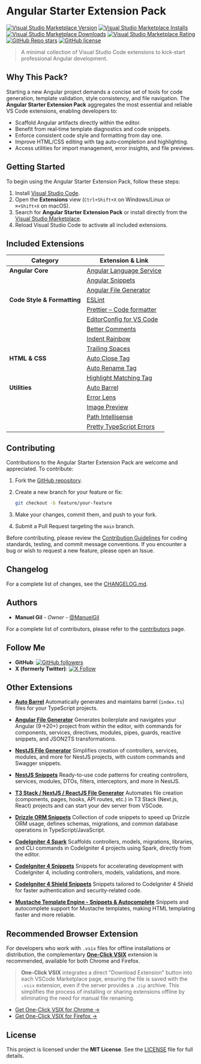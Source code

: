 # Angular Starter Extension Pack

[![Visual Studio Marketplace Version](https://img.shields.io/visual-studio-marketplace/v/imgildev.vscode-angular-starter-pack?style=for-the-badge&label=VS%20Marketplace&logo=visual-studio-code)](https://marketplace.visualstudio.com/items?itemName=imgildev.vscode-angular-starter-pack)
[![Visual Studio Marketplace Installs](https://img.shields.io/visual-studio-marketplace/i/imgildev.vscode-angular-starter-pack?style=for-the-badge&logo=visual-studio-code)](https://marketplace.visualstudio.com/items?itemName=imgildev.vscode-angular-starter-pack)
[![Visual Studio Marketplace Downloads](https://img.shields.io/visual-studio-marketplace/d/imgildev.vscode-angular-starter-pack?style=for-the-badge&logo=visual-studio-code)](https://marketplace.visualstudio.com/items?itemName=imgildev.vscode-angular-starter-pack)
[![Visual Studio Marketplace Rating](https://img.shields.io/visual-studio-marketplace/r/imgildev.vscode-angular-starter-pack?style=for-the-badge&logo=visual-studio-code)](https://marketplace.visualstudio.com/items?itemName=imgildev.vscode-angular-starter-pack&ssr=false#review-details)
[![GitHub Repo stars](https://img.shields.io/github/stars/ManuelGil/vscode-angular-starter-pack?style=for-the-badge&logo=github)](https://github.com/ManuelGil/vscode-angular-starter-pack)
[![GitHub license](https://img.shields.io/github/license/ManuelGil/vscode-angular-starter-pack?style=for-the-badge&logo=github)](https://github.com/ManuelGil/vscode-angular-starter-pack/blob/main/LICENSE)

> A minimal collection of Visual Studio Code extensions to kick‑start professional Angular development.

## Why This Pack?

Starting a new Angular project demands a concise set of tools for code generation, template validation, style consistency, and file navigation. The **Angular Starter Extension Pack** aggregates the most essential and reliable VS Code extensions, enabling developers to:

- Scaffold Angular artifacts directly within the editor.
- Benefit from real‑time template diagnostics and code snippets.
- Enforce consistent code style and formatting from day one.
- Improve HTML/CSS editing with tag auto‑completion and highlighting.
- Access utilities for import management, error insights, and file previews.

## Getting Started

To begin using the Angular Starter Extension Pack, follow these steps:

1. Install [Visual Studio Code](https://code.visualstudio.com/).
2. Open the **Extensions** view (`Ctrl+Shift+X` on Windows/Linux or `⌘+Shift+X` on macOS).
3. Search for **Angular Starter Extension Pack** or install directly from the [Visual Studio Marketplace](https://marketplace.visualstudio.com/items?itemName=imgildev.vscode-angular-starter-pack).
4. Reload Visual Studio Code to activate all included extensions.

## Included Extensions

| Category                    | Extension & Link                                                                                                |
| --------------------------- | --------------------------------------------------------------------------------------------------------------- |
| **Angular Core**            | [Angular Language Service](https://marketplace.visualstudio.com/items?itemName=Angular.ng-template)             |
|                             | [Angular Snippets](https://marketplace.visualstudio.com/items?itemName=johnpapa.Angular2)                       |
|                             | [Angular File Generator](https://marketplace.visualstudio.com/items?itemName=imgildev.vscode-angular-generator) |
| **Code Style & Formatting** | [ESLint](https://marketplace.visualstudio.com/items?itemName=dbaeumer.vscode-eslint)                            |
|                             | [Prettier – Code formatter](https://marketplace.visualstudio.com/items?itemName=esbenp.prettier-vscode)         |
|                             | [EditorConfig for VS Code](https://marketplace.visualstudio.com/items?itemName=editorconfig.editorconfig)       |
|                             | [Better Comments](https://marketplace.visualstudio.com/items?itemName=aaron-bond.better-comments)               |
|                             | [Indent Rainbow](https://marketplace.visualstudio.com/items?itemName=oderwat.indent-rainbow)                    |
|                             | [Trailing Spaces](https://marketplace.visualstudio.com/items?itemName=shardulm94.trailing-spaces)               |
| **HTML & CSS**              | [Auto Close Tag](https://marketplace.visualstudio.com/items?itemName=formulahendry.auto-close-tag)              |
|                             | [Auto Rename Tag](https://marketplace.visualstudio.com/items?itemName=formulahendry.auto-rename-tag)            |
|                             | [Highlight Matching Tag](https://marketplace.visualstudio.com/items?itemName=vincaslt.highlight-matching-tag)   |
| **Utilities**               | [Auto Barrel](https://marketplace.visualstudio.com/items?itemName=imgildev.vscode-auto-barrel)                  |
|                             | [Error Lens](https://marketplace.visualstudio.com/items?itemName=usernamehw.errorlens)                          |
|                             | [Image Preview](https://marketplace.visualstudio.com/items?itemName=kisstkondoros.vscode-gutter-preview)        |
|                             | [Path Intellisense](https://marketplace.visualstudio.com/items?itemName=christian-kohler.path-intellisense)     |
|                             | [Pretty TypeScript Errors](https://marketplace.visualstudio.com/items?itemName=yoavbls.pretty-ts-errors)        |

## Contributing

Contributions to the Angular Starter Extension Pack are welcome and appreciated. To contribute:

1. Fork the [GitHub repository](https://github.com/ManuelGil/vscode-angular-starter-pack).
2. Create a new branch for your feature or fix:

   ```bash
   git checkout -b feature/your-feature
   ```

3. Make your changes, commit them, and push to your fork.
4. Submit a Pull Request targeting the `main` branch.

Before contributing, please review the [Contribution Guidelines](https://github.com/ManuelGil/vscode-angular-starter-pack/blob/main/CONTRIBUTING.md) for coding standards, testing, and commit message conventions. If you encounter a bug or wish to request a new feature, please open an Issue.

## Changelog

For a complete list of changes, see the [CHANGELOG.md](https://github.com/ManuelGil/vscode-angular-starter-pack/blob/main/CHANGELOG.md).

## Authors

- **Manuel Gil** - _Owner_ - [@ManuelGil](https://github.com/ManuelGil)

For a complete list of contributors, please refer to the [contributors](https://github.com/ManuelGil/vscode-angular-starter-pack/contributors) page.

## Follow Me

- **GitHub**: [![GitHub followers](https://img.shields.io/github/followers/ManuelGil?style=for-the-badge\&logo=github)](https://github.com/ManuelGil)
- **X (formerly Twitter)**: [![X Follow](https://img.shields.io/twitter/follow/imgildev?style=for-the-badge\&logo=x)](https://twitter.com/imgildev)

## Other Extensions

- **[Auto Barrel](https://marketplace.visualstudio.com/items?itemName=imgildev.vscode-auto-barrel)**
  Automatically generates and maintains barrel (`index.ts`) files for your TypeScript projects.

- **[Angular File Generator](https://marketplace.visualstudio.com/items?itemName=imgildev.vscode-angular-generator)**
  Generates boilerplate and navigates your Angular (9→20+) project from within the editor, with commands for components, services, directives, modules, pipes, guards, reactive snippets, and JSON2TS transformations.

- **[NestJS File Generator](https://marketplace.visualstudio.com/items?itemName=imgildev.vscode-nestjs-generator)**
  Simplifies creation of controllers, services, modules, and more for NestJS projects, with custom commands and Swagger snippets.

- **[NestJS Snippets](https://marketplace.visualstudio.com/items?itemName=imgildev.vscode-nestjs-snippets-extension)**
  Ready-to-use code patterns for creating controllers, services, modules, DTOs, filters, interceptors, and more in NestJS.

- **[T3 Stack / NextJS / ReactJS File Generator](https://marketplace.visualstudio.com/items?itemName=imgildev.vscode-nextjs-generator)**
  Automates file creation (components, pages, hooks, API routes, etc.) in T3 Stack (Next.js, React) projects and can start your dev server from VSCode.

- **[Drizzle ORM Snippets](https://marketplace.visualstudio.com/items?itemName=imgildev.vscode-drizzle-snippets)**
  Collection of code snippets to speed up Drizzle ORM usage, defines schemas, migrations, and common database operations in TypeScript/JavaScript.

- **[CodeIgniter 4 Spark](https://marketplace.visualstudio.com/items?itemName=imgildev.vscode-codeigniter4-spark)**
  Scaffolds controllers, models, migrations, libraries, and CLI commands in CodeIgniter 4 projects using Spark, directly from the editor.

- **[CodeIgniter 4 Snippets](https://marketplace.visualstudio.com/items?itemName=imgildev.vscode-codeigniter4-snippets)**
  Snippets for accelerating development with CodeIgniter 4, including controllers, models, validations, and more.

- **[CodeIgniter 4 Shield Snippets](https://marketplace.visualstudio.com/items?itemName=imgildev.vscode-codeigniter4-shield-snippets)**
  Snippets tailored to CodeIgniter 4 Shield for faster authentication and security-related code.

- **[Mustache Template Engine - Snippets & Autocomplete](https://marketplace.visualstudio.com/items?itemName=imgildev.vscode-mustache-snippets)**
  Snippets and autocomplete support for Mustache templates, making HTML templating faster and more reliable.

## Recommended Browser Extension

For developers who work with `.vsix` files for offline installations or distribution, the complementary [**One-Click VSIX**](https://chromewebstore.google.com/detail/imojppdbcecfpeafjagncfplelddhigc?utm_source=item-share-cb) extension is recommended, available for both Chrome and Firefox.

> **One-Click VSIX** integrates a direct "Download Extension" button into each VSCode Marketplace page, ensuring the file is saved with the `.vsix` extension, even if the server provides a `.zip` archive. This simplifies the process of installing or sharing extensions offline by eliminating the need for manual file renaming.

- [Get One-Click VSIX for Chrome &rarr;](https://chromewebstore.google.com/detail/imojppdbcecfpeafjagncfplelddhigc?utm_source=item-share-cb)
- [Get One-Click VSIX for Firefox &rarr;](https://addons.mozilla.org/es-ES/firefox/addon/one-click-vsix/)

## License

This project is licensed under the **MIT License**. See the [LICENSE](https://github.com/ManuelGil/vscode-angular-starter-pack/blob/main/LICENSE) file for full details.

